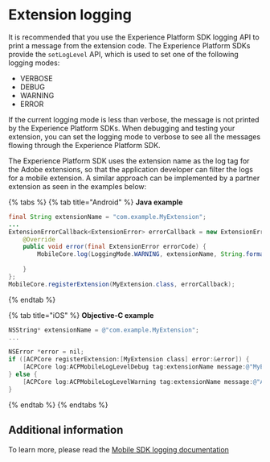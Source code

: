 # Extension logging

It is recommended that you use the Experience Platform SDK logging API to print a message from the extension code. The Experience Platform SDKs provide the `setLogLevel` API, which is used to set one of the following logging modes:

* VERBOSE
* DEBUG
* WARNING
* ERROR 

If the current logging mode is less than verbose, the message is not printed by the Experience Platform SDKs. When debugging and testing your extension, you can set the logging mode to verbose to see all the messages flowing through the Experience Platform SDK.

The Experience Platform SDK uses the extension name as the log tag for the Adobe extensions, so that the application developer can filter the logs for a mobile extension. A similar approach can be implemented by a partner extension as seen in the examples below:

{% tabs %}
{% tab title="Android" %}
**Java example**

```java
final String extensionName = "com.example.MyExtension";
...
ExtensionErrorCallback<ExtensionError> errorCallback = new ExtensionErrorCallback<ExtensionError>() {
    @Override
    public void error(final ExtensionError errorCode) {
        MobileCore.log(LoggingMode.WARNING, extensionName, String.format("An error occurred while registering extension, %s",
                                                                                     errorCode.getErrorName()));
    }
};
MobileCore.registerExtension(MyExtension.class, errorCallback);
```
{% endtab %}

{% tab title="iOS" %}
**Objective-C example**

```objectivec
NSString* extensionName = @"com.example.MyExtension";
...

NSError *error = nil;
if ([ACPCore registerExtension:[MyExtension class] error:&error]) {
    [ACPCore log:ACPMobileLogLevelDebug tag:extensionName message:@"MyExtension was successfully registered"];
} else {
    [ACPCore log:ACPMobileLogLevelWarning tag:extensionName message:@"An error occurred while attempting to register MyExtension"];
}
```
{% endtab %}
{% endtabs %}

## Additional information

To learn more, please read the [Mobile SDK logging documentation](../../foundation-extensions/mobile-core/mobile-core-api-reference.md#logging)

